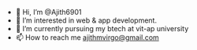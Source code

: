- 👋 Hi, I’m @Ajith6901
- 👀 I’m interested in web & app development.
- 🌱 I’m currently pursuing my btech at vit-ap university
- 📫 How to reach me ajithmvirgo@gmail.com

<!---
Ajith6901/Ajith6901 is a ✨ special ✨ repository because its `README.md` (this file) appears on your GitHub profile.
You can click the Preview link to take a look at your changes.
--->
